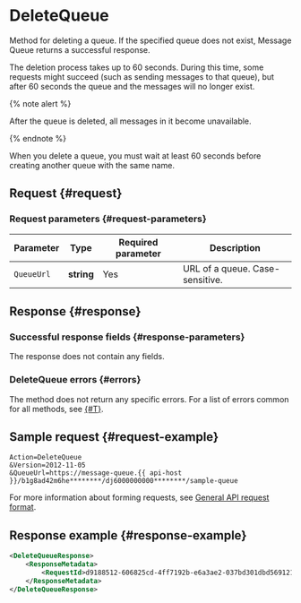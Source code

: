 # DeleteQueue

Method for deleting a queue. If the specified queue does not exist, Message Queue returns a successful response.

The deletion process takes up to 60 seconds. During this time, some requests might succeed (such as sending messages to that queue), but after 60 seconds the queue and the messages will no longer exist.

{% note alert %}

After the queue is deleted, all messages in it become unavailable.

{% endnote %}

When you delete a queue, you must wait at least 60 seconds before creating another queue with the same name.

## Request {#request}

### Request parameters {#request-parameters}

| Parameter | Type | Required parameter | Description |
----- | ----- | ----- | -----
| `QueueUrl` | **string** | Yes | URL of a queue. Case-sensitive. |

## Response {#response}

### Successful response fields {#response-parameters}

The response does not contain any fields.

### DeleteQueue errors {#errors}

The method does not return any specific errors. For a list of errors common for all methods, see [{#T}](../common-errors.md).

## Sample request {#request-example}

```
Action=DeleteQueue
&Version=2012-11-05
&QueueUrl=https://message-queue.{{ api-host }}/b1g8ad42m6he********/dj6000000000********/sample-queue
```

For more information about forming requests, see [General API request format](../index.md#api-request).

## Response example {#response-example}

```xml
<DeleteQueueResponse>
    <ResponseMetadata>
        <RequestId>d9188512-606825cd-4ff7192b-e6a3ae2-037bd301dbd5691216212933********</RequestId>
    </ResponseMetadata>
</DeleteQueueResponse>
```

